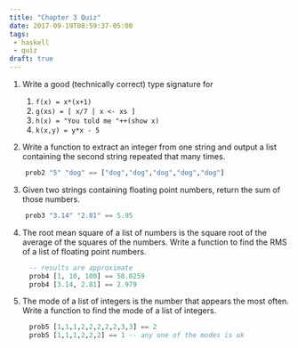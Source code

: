 ```yaml
---
title: "Chapter 3 Quiz"
date: 2017-09-19T08:59:37-05:00
tags: 
 - haskell
 - quiz
draft: true
---
```


1. Write a good (technically correct) type signature for

    1. `f(x) = x*(x+1)`
    2. `g(xs) = [ x/7 | x <- xs ]`
    3. `h(x) = "You told me "++(show x)`
    4. `k(x,y) = y*x - 5`

2. Write a function to extract an integer from one string and output
   a list containing the second string repeated that many times.
```haskell
    prob2 "5" "dog" == ["dog","dog","dog","dog","dog"]
```
3. Given two strings containing floating point numbers, return the sum
   of those numbers.
```haskell
    prob3 "3.14" "2.81" == 5.95
```
4. The root mean square of a list of numbers is the square root of the
   average of the squares of the numbers. Write a function to find the
   RMS of a list of floating point numbers.
```haskell
     -- results are approximate
     prob4 [1, 10, 100] == 58.0259 
     prob4 [3.14, 2.81] == 2.979
```
5. The mode of a list of integers is the number that appears the most
   often. Write a function to find the mode of a list of integers.
```haskell
     prob5 [1,1,1,2,2,2,2,2,3,3] == 2
     prob5 [1,1,1,2,2,2] == 1 -- any one of the modes is ok
```

